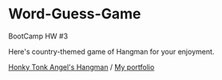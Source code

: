 # Word-Guess-Game
BootCamp HW #3

Here's country-themed game of Hangman for your enjoyment.

[Honky Tonk Angel's Hangman](https://alrewi.github.io/Word-Guess-Game/) / [My portfolio](https://alrewi.github.io/Responsive-Portfolio/)

